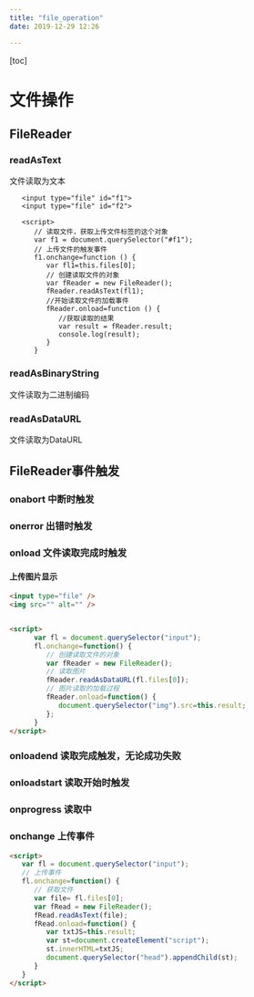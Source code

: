```yaml
---
title: "file_operation"
date: 2019-12-29 12:26

---
```


[toc]

# 文件操作

## FileReader

### readAsText

文件读取为文本

```
   <input type="file" id="f1">
   <input type="file" id="f2">

   <script>
      // 读取文件，获取上传文件标签的这个对象
      var f1 = document.querySelector("#f1");
      // 上传文件的触发事件
      f1.onchange=function () {
         var fl1=this.files[0];
         // 创建读取文件的对象
         var fReader = new FileReader();
         fReader.readAsText(fl1);
         //开始读取文件的加载事件
         fReader.onload=function () {
            //获取读取的结果
            var result = fReader.result;
            console.log(result);
         }
      }
```

### readAsBinaryString

文件读取为二进制编码

### readAsDataURL

文件读取为DataURL

## FileReader事件触发

### onabort 中断时触发

### onerror 出错时触发

### onload 文件读取完成时触发

#### 上传图片显示

```html
<input type="file" />
<img src="" alt="" />


<script>
      var fl = document.querySelector("input");
      fl.onchange=function() {
         // 创建读取文件的对象
         var fReader = new FileReader();
         // 读取图片
         fReader.readAsDataURL(fl.files[0]);
         // 图片读取的加载过程
         fReader.onload=function() {
            document.querySelector("img").src=this.result;
         };
      }
</script> 
```

### onloadend 读取完成触发，无论成功失败

### onloadstart 读取开始时触发

### onprogress 读取中

### onchange 上传事件

```html
<script>
   var fl = document.querySelector("input");
   // 上传事件
   fl.onchange=function() {
      // 获取文件
      var file= fl.files[0];
      var fRead = new FileReader();
      fRead.readAsText(file);
      fRead.onload=function() {
         var txtJS=this.result;
         var st=document.createElement("script");
         st.innerHTML=txtJS;
         document.querySelector("head").appendChild(st);
      }
   }
</script>
```
